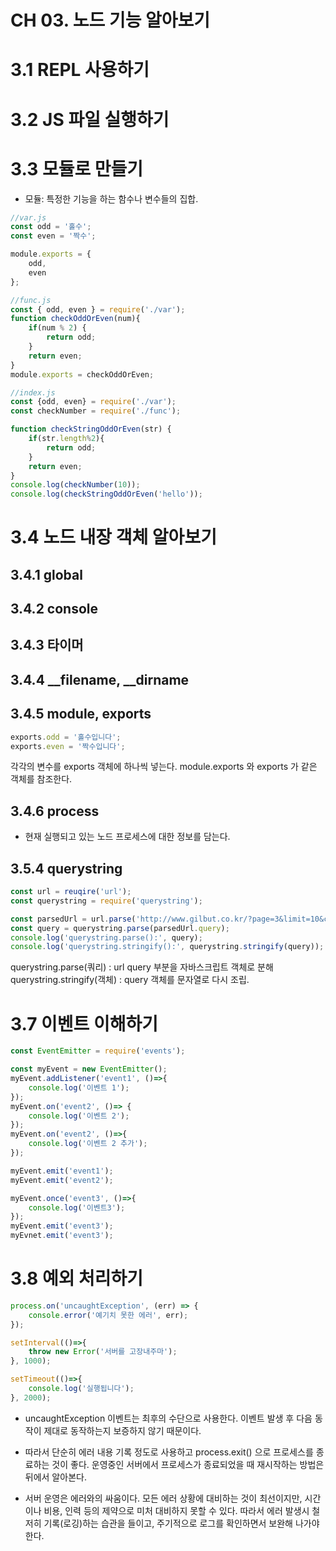 # CH 03. 노드 기능 알아보기
# 3.1 REPL 사용하기

# 3.2 JS 파일 실행하기

# 3.3 모듈로 만들기
+ 모듈: 특정한 기능을 하는 함수나 변수들의 집합.

```javascript
//var.js
const odd = '홀수';
const even = '짝수';

module.exports = {
    odd,
    even
};
```
```javascript
//func.js
const { odd, even } = require('./var');
function checkOddOrEven(num){
    if(num % 2) {
        return odd;
    }
    return even;
}
module.exports = checkOddOrEven;
```

```javascript
//index.js
const {odd, even} = require('./var');
const checkNumber = require('./func');

function checkStringOddOrEven(str) {
    if(str.length%2){
        return odd;
    }
    return even;
}
console.log(checkNumber(10));
console.log(checkStringOddOrEven('hello'));
```
# 3.4 노드 내장 객체 알아보기
## 3.4.1 global

## 3.4.2 console

## 3.4.3 타이머

## 3.4.4 __filename, __dirname

## 3.4.5 module, exports
```javascript
exports.odd = '홀수입니다';
exports.even = '짝수입니다';
```
각각의 변수를 exports 객체에 하나씩 넣는다. module.exports 와 exports 가 같은 객체를 참조한다.

## 3.4.6 process
+ 현재 실행되고 있는 노드 프로세스에 대한 정보를 담는다.

## 3.5.4 querystring
```javascript
const url = reuqire('url');
const querystring = require('querystring');

const parsedUrl = url.parse('http://www.gilbut.co.kr/?page=3&limit=10&category=nodejs&category=javascript');
const query = querystring.parse(parsedUrl.query);
console.log('querystring.parse():', query);
console.log('querystring.stringify():', querystring.stringify(query));
```
querystring.parse(쿼리) : url query 부분을 자바스크립트 객체로 분해
querystring.stringify(객체) : query 객체를 문자열로 다시 조립.

# 3.7 이벤트 이해하기
```javascript
const EventEmitter = require('events');

const myEvent = new EventEmitter();
myEvent.addListener('event1', ()=>{
    console.log('이벤트 1');
});
myEvent.on('event2', ()=> {
    console.log('이벤트 2');
});
myEvent.on('event2', ()=>{
    console.log('이벤트 2 추가');
});

myEvent.emit('event1');
myEvent.emit('event2');

myEvent.once('event3', ()=>{
    console.log('이벤트3');
});
myEvent.emit('event3');
myEvnet.emit('event3');
```

# 3.8 예외 처리하기
```javascript
process.on('uncaughtException', (err) => {
    console.error('예기치 못한 에러', err);
});

setInterval(()=>{
    throw new Error('서버를 고장내주마');
}, 1000);

setTimeout(()=>{
    console.log('실행됩니다');
}, 2000);
```

+ uncaughtException 이벤트는 최후의 수단으로 사용한다. 이벤트 발생 후 다음 동작이 제대로 동작하는지 보증하지 않기 때문이다.

+ 따라서 단순히 에러 내용 기록 정도로 사용하고 process.exit() 으로 프로세스를 종료하는 것이 좋다. 운영중인 서버에서 프로세스가 종료되었을 때 재시작하는 방법은 뒤에서 알아본다.

+ 서버 운영은 에러와의 싸움이다. 모든 에러 상황에 대비하는 것이 최선이지만, 시간이나 비용, 인력 등의 제약으로 미처 대비하지 못할 수 있다. 따라서 에러 발생시 철저히 기록(로깅)하는 습관을 들이고, 주기적으로 로그를 확인하면서 보완해 나가야 한다.